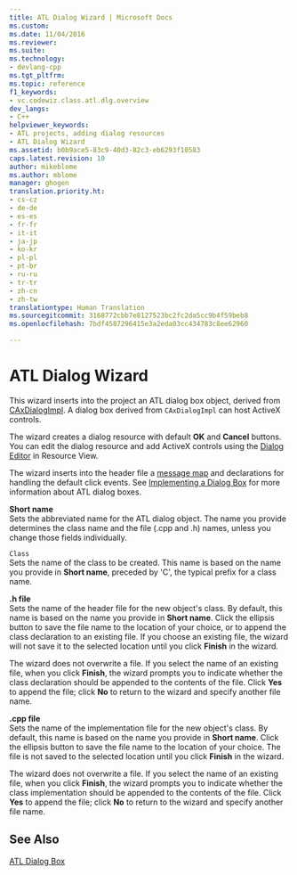 ```yaml
---
title: ATL Dialog Wizard | Microsoft Docs
ms.custom: 
ms.date: 11/04/2016
ms.reviewer: 
ms.suite: 
ms.technology:
- devlang-cpp
ms.tgt_pltfrm: 
ms.topic: reference
f1_keywords:
- vc.codewiz.class.atl.dlg.overview
dev_langs:
- C++
helpviewer_keywords:
- ATL projects, adding dialog resources
- ATL Dialog Wizard
ms.assetid: b0b9ace5-83c9-40d3-82c3-eb6293f10583
caps.latest.revision: 10
author: mikeblome
ms.author: mblome
manager: ghogen
translation.priority.ht:
- cs-cz
- de-de
- es-es
- fr-fr
- it-it
- ja-jp
- ko-kr
- pl-pl
- pt-br
- ru-ru
- tr-tr
- zh-cn
- zh-tw
translationtype: Human Translation
ms.sourcegitcommit: 3168772cbb7e8127523bc2fc2da5cc9b4f59beb8
ms.openlocfilehash: 7bdf4587296415e3a2eda03cc434783c8ee62960

---
```

# ATL Dialog Wizard
This wizard inserts into the project an ATL dialog box object, derived from [CAxDialogImpl](../../atl/reference/caxdialogimpl-class.md). A dialog box derived from `CAxDialogImpl` can host ActiveX controls.  
  
 The wizard creates a dialog resource with default **OK** and **Cancel** buttons. You can edit the dialog resource and add ActiveX controls using the [Dialog Editor](../../mfc/dialog-editor.md) in Resource View.  
  
 The wizard inserts into the header file a [message map](../../atl/message-maps-atl.md) and declarations for handling the default click events. See [Implementing a Dialog Box](../../atl/implementing-a-dialog-box.md) for more information about ATL dialog boxes.  
  
 **Short name**  
 Sets the abbreviated name for the ATL dialog object. The name you provide determines the class name and the file (.cpp and .h) names, unless you change those fields individually.  
  
 `Class`  
 Sets the name of the class to be created. This name is based on the name you provide in **Short name**, preceded by 'C', the typical prefix for a class name.  
  
 **.h file**  
 Sets the name of the header file for the new object's class. By default, this name is based on the name you provide in **Short name**. Click the ellipsis button to save the file name to the location of your choice, or to append the class declaration to an existing file. If you choose an existing file, the wizard will not save it to the selected location until you click **Finish** in the wizard.  
  
 The wizard does not overwrite a file. If you select the name of an existing file, when you click **Finish**, the wizard prompts you to indicate whether the class declaration should be appended to the contents of the file. Click **Yes** to append the file; click **No** to return to the wizard and specify another file name.  
  
 **.cpp file**  
 Sets the name of the implementation file for the new object's class. By default, this name is based on the name you provide in **Short name**. Click the ellipsis button to save the file name to the location of your choice. The file is not saved to the selected location until you click **Finish** in the wizard.  
  
 The wizard does not overwrite a file. If you select the name of an existing file, when you click **Finish**, the wizard prompts you to indicate whether the class implementation should be appended to the contents of the file. Click **Yes** to append the file; click **No** to return to the wizard and specify another file name.  
  
## See Also  
 [ATL Dialog Box](../../atl/reference/adding-an-atl-dialog-box.md)




<!--HONumber=Jan17_HO2-->


